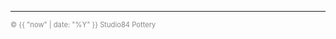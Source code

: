 <hr>
<div style="font-size: 0.8em; color: #888888;">&copy; {{ "now" | date: "%Y" }} Studio84 Pottery</div>